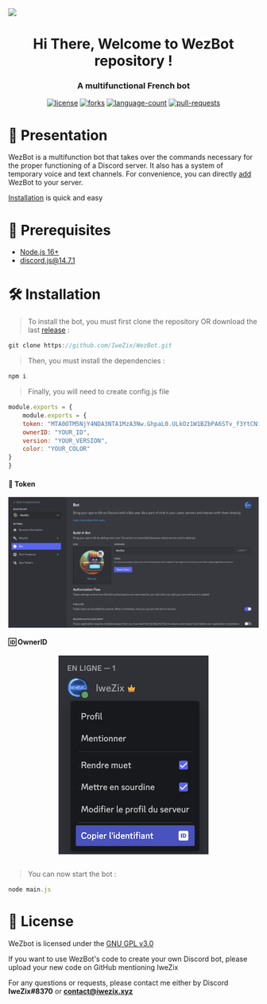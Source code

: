 <!-- Banner -->
<div align="center">
    <img align="center" style="display: block; margin: 0 auto" src="images/readme/banner.gif">
</div>

<h1 align="center">Hi There, Welcome to WezBot repository ! </h1>
<h3 align="center">A multifunctional French bot</h3>

<!-- Badges -->
<div align="center">
    <a href="https://img.shields.io/github/license/IweZix/WezBot"><img src="https://img.shields.io/github/license/IweZix/WezBot" alt="license"/></a>
    <a href="https://img.shields.io/github/forks/IweZix/WezBot"><img src="https://img.shields.io/github/forks/IweZix/WezBot" alt="forks"/></a>
    <a href="https://img.shields.io/github/languages/count/IweZix/WezBot"><img src="https://img.shields.io/github/languages/count/IweZix/WezBot" alt="language-count"/></a>
    <a href="https://img.shields.io/github/issues-pr/IweZix/WezBot"><img src="https://img.shields.io/github/issues-pr/IweZix/WezBot" alt="pull-requests"/></a>
</div>

<!-- Presentation -->
# 📜 Presentation
WezBot is a multifunction bot that takes over the commands necessary for the proper functioning of a Discord server. It also has a system of temporary voice and text channels. For convenience, you can directly [add](https://discord.com/api/oauth2/authorize?client_id=1049396684075053077&permissions=8&scope=applications.commands%20bot) WezBot to your server.

[Installation](#🛠️-installation) is quick and easy

<!-- Languages and Tools -->
# 🚧 Prerequisites
- [Node.js 16+](https://nodejs.org/en/download/)
- [discord.js@14.7.1](https://www.npmjs.com/package/discord.js/v/14.7.1)

<!-- Installation -->
# 🛠️ Installation
> To install the bot, you must first clone the repository OR download the last [release](https://github.com/IweZix/WezBot/releases) :
```javascript
git clone https://github.com/IweZix/WezBot.git
```
> Then, you must install the dependencies :
```javascript
npm i
```
> Finally, you will need to create config.js file

```javascript
module.exports = {
    module.exports = {
    token: "MTA0OTM5NjY4NDA3NTA1MzA3Nw.GhpaL0.ULkOz1W1BZbPA6STv_f3YtCNi1Y-L6LEWDzYFo",
    ownerID: "YOUR_ID",
    version: "YOUR_VERSION",
    color: "YOUR_COLOR"
}
}
```

#### 🔐 Token
<div align="center">
    <img align="center" style="display: block; margin: 0 auto" src="images/readme/token.png">
</div>

#### 🆔 OwnerID
<div align="center">
    <img align="center" style="display: block; margin: 0 auto" src="images/readme/ownerID.png">
</div>
<br>

> You can now start the bot :
```javascript
node main.js
```

# 📝 License

WeZbot is licensed under the [GNU GPL v3.0](https://www.gnu.org/licenses/gpl-3.0.en.html)

If you want to use WezBot's code to create your own Discord bot, please upload your new code on GitHub mentioning IweZix

For any questions or requests, please contact me either by Discord **IweZix#8370** or **contact@iwezix.xyz**
